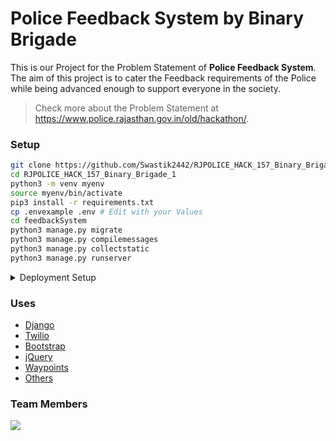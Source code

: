 # Police Feedback System by Binary Brigade
This is our Project for the Problem Statement of **Police Feedback System**. The aim of this project is to cater the Feedback requirements of the Police while being advanced enough to support everyone in the society.

> Check more about the Problem Statement at https://www.police.rajasthan.gov.in/old/hackathon/.

### Setup
```bash
git clone https://github.com/Swastik2442/RJPOLICE_HACK_157_Binary_Brigade_1
cd RJPOLICE_HACK_157_Binary_Brigade_1
python3 -m venv myenv
source myenv/bin/activate
pip3 install -r requirements.txt
cp .envexample .env # Edit with your Values
cd feedbackSystem
python3 manage.py migrate
python3 manage.py compilemessages
python3 manage.py collectstatic
python3 manage.py runserver
```

<details>
  <summary>Deployment Setup</summary>

  ```bash
  sudo apt update
  sudo apt upgrade
  sudo apt install python3 python3-venv apache2 libapache2-mod-wsgi-py3

  # Proceed with the aforementioned Steps here and edit the values in settings.py

  sudo a2enmod wsgi
  sudo service restart apache2
  sudo chmod 755 /home/yourusername # Path for the Project
  sudo nano /etc/apache2/sites-available/000-default.conf # Edit with your Values
  sudo tail -f /var/log/apache2/error.log
  ```

</details>

### Uses
* [Django](https://www.djangoproject.com/)
* [Twilio](https://www.twilio.com/)
* [Bootstrap](https://getbootstrap.com/)
* [jQuery](https://jquery.com/)
* [Waypoints](http://imakewebthings.com/waypoints/)
* [Others](https://github.com/Swastik2442/RJPOLICE_HACK_157_Binary_Brigade_1/network/dependencies)

### Team Members
<a href="https://github.com/Swastik2442/RJPOLICE_HACK_157_Binary_Brigade_1/graphs/contributors">
  <img src="https://contrib.rocks/image?repo=Swastik2442/RJPOLICE_HACK_157_Binary_Brigade_1" />
</a>